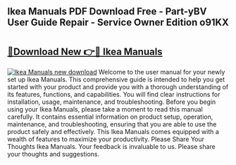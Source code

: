 ## Ikea Manuals PDF Download Free - Part-yBV User Guide Repair - Service Owner Edition o91KX

# <h2><a href="http://cf29062.oget.top/?id=Ikea+Manuals">🔗Download New 👉🔴 Ikea Manuals</a></h2>

[![Ikea Manuals new download](https://i.imgur.com/5g1atiW.png)](http://cf29062.oget.top/?id=Ikea+Manuals)
Welcome to the user manual for your newly set up Ikea Manuals. This comprehensive guide is intended to help you get started with your product and provide you with a thorough understanding of its features, functions, and capabilities. You will find clear instructions for installation, usage, maintenance, and troubleshooting. Before you begin using your Ikea Manuals, please take a moment to read this manual carefully. It contains essential information on product setup, operation, maintenance, and troubleshooting, ensuring that you are able to use the product safely and effectively. This Ikea Manuals comes equipped with a wealth of features to maximize your productivity. Please Share Your Thoughts Ikea Manuals. Your feedback is invaluable to us. Please share your thoughts and suggestions.
